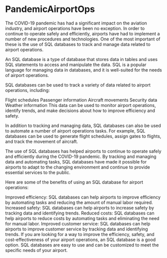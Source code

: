 # PandemicAirportOps

The COVID-19 pandemic has had a significant impact on the aviation industry, and airport operations have been no exception. In order to continue to operate safely and efficiently, airports have had to implement a number of new procedures and technologies. One of the most important of these is the use of SQL databases to track and manage data related to airport operations.

An SQL database is a type of database that stores data in tables and uses SQL statements to access and manipulate the data. SQL is a popular language for managing data in databases, and it is well-suited for the needs of airport operations.

SQL databases can be used to track a variety of data related to airport operations, including:

Flight schedules
Passenger information
Aircraft movements
Security data
Weather information
This data can be used to monitor airport operations, identify trends, and make decisions about how to improve efficiency and safety.

In addition to tracking and managing data, SQL databases can also be used to automate a number of airport operations tasks. For example, SQL databases can be used to generate flight schedules, assign gates to flights, and track the movement of aircraft.

The use of SQL databases has helped airports to continue to operate safely and efficiently during the COVID-19 pandemic. By tracking and managing data and automating tasks, SQL databases have made it possible for airports to adapt to the changing environment and continue to provide essential services to the public.

Here are some of the benefits of using an SQL database for airport operations:

Improved efficiency: SQL databases can help airports to improve efficiency by automating tasks and reducing the amount of manual labor required.
Increased safety: SQL databases can help airports to increase safety by tracking data and identifying trends.
Reduced costs: SQL databases can help airports to reduce costs by automating tasks and eliminating the need for manual labor.
Improved customer service: SQL databases can help airports to improve customer service by tracking data and identifying trends.
If you are looking for a way to improve the efficiency, safety, and cost-effectiveness of your airport operations, an SQL database is a good option. SQL databases are easy to use and can be customized to meet the specific needs of your airport.
